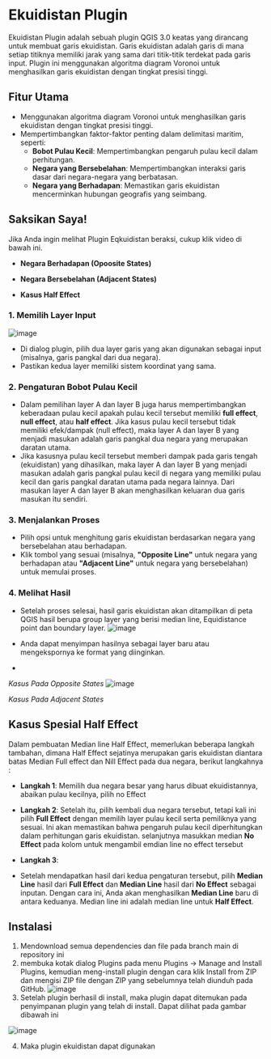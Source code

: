 # Ekuidistan Plugin
Ekuidistan Plugin adalah sebuah plugin QGIS 3.0 keatas yang dirancang untuk membuat garis ekuidistan. Garis ekuidistan adalah garis di mana setiap titiknya memiliki jarak yang sama dari titik-titik terdekat pada garis input.
Plugin ini menggunakan algoritma diagram Voronoi untuk menghasilkan garis ekuidistan dengan tingkat presisi tinggi.

## Fitur Utama
- Menggunakan algoritma diagram Voronoi untuk menghasilkan garis ekuidistan dengan tingkat presisi tinggi.
- Mempertimbangkan faktor-faktor penting dalam delimitasi maritim, seperti:
  - **Bobot Pulau Kecil**: Mempertimbangkan pengaruh pulau kecil dalam perhitungan.
  - **Negara yang Bersebelahan**: Mempertimbangkan interaksi garis dasar dari negara-negara yang berbatasan.
  - **Negara yang Berhadapan**: Memastikan garis ekuidistan mencerminkan hubungan geografis yang seimbang.

## Saksikan Saya!

Jika Anda ingin melihat Plugin Eqkuidistan beraksi, cukup klik video di bawah ini.

- **Negara Berhadapan (Opoosite States)**  
 
- **Negara Bersebelahan (Adjacent States)**  

- **Kasus Half Effect**  

### 1. Memilih Layer Input
![image](https://github.com/user-attachments/assets/ca027151-52a4-48fe-a5e8-b7c274c583c5)

- Di dialog plugin, pilih dua layer garis yang akan digunakan sebagai input (misalnya, garis pangkal dari dua negara).
- Pastikan kedua layer memiliki sistem koordinat yang sama.

### 2. Pengaturan Bobot Pulau Kecil


- Dalam pemilihan layer A dan layer B juga harus mempertimbangkan keberadaan pulau kecil apakah pulau kecil tersebut memiliki **full effect**, **null effect**, atau **half effect**. Jika kasus pulau kecil tersebut tidak memiliki efek/dampak (null effect), maka layer A dan layer B yang menjadi masukan adalah garis pangkal dua negara yang merupakan daratan utama. 
- Jika kasusnya pulau kecil tersebut memberi dampak pada garis tengah (ekuidistan) yang dihasilkan, maka layer A dan layer B yang menjadi masukan adalah garis pangkal pulau kecil di negara yang memiliki pulau kecil dan garis pangkal daratan utama pada negara lainnya. Dari masukan layer A dan layer B akan menghasilkan keluaran dua garis masukan itu sendiri.


### 3. Menjalankan Proses
- Pilih opsi untuk menghitung garis ekuidistan berdasarkan negara yang bersebelahan atau berhadapan.
- Klik tombol yang sesuai (misalnya, **"Opposite Line"** untuk negara yang berhadapan atau **"Adjacent Line"** untuk negara yang bersebelahan) untuk memulai proses.

### 4. Melihat Hasil
- Setelah proses selesai, hasil garis ekuidistan akan ditampilkan di peta QGIS hasil berupa group layer yang berisi median line, Equidistance point dan boundary layer.
  ![image](https://github.com/user-attachments/assets/fb9c7779-7b87-403b-952d-eb6dbf789990)

- Anda dapat menyimpan hasilnya sebagai layer baru atau mengekspornya ke format yang diinginkan.
- 
*Kasus Pada Opposite States*
![image](https://github.com/user-attachments/assets/b80e9f14-cc25-4e39-931f-61d3d2a00f7f)

*Kasus Pada Adjacent States*



## Kasus Spesial Half Effect
Dalam pembuatan Median line Half Effect, memerlukan beberapa langkah tambahan, dimana Half Effect sejatinya merupakan garis ekuidistan diantara batas Median Full effect dan Nill Effect pada dua negara, berikut langkahnya :

- **Langkah 1**: Memilih dua negara besar yang harus dibuat ekuidistannya, abaikan pulau kecilnya, pilih no Effect
  
- **Langkah 2**: Setelah itu, pilih kembali dua negara tersebut, tetapi kali ini pilih **Full Effect** dengan memilih layer pulau kecil serta pemiliknya yang sesuai. Ini akan memastikan bahwa pengaruh pulau kecil diperhitungkan dalam perhitungan garis ekuidistan. selanjutnya masukkan median **No Effect** pada kolom untuk mengambil emdian line no effect tersebut

- **Langkah 3**:
  
- Setelah mendapatkan hasil dari kedua pengaturan tersebut, pilih **Median Line** hasil dari **Full Effect** dan **Median Line** hasil dari **No Effect** sebagai inputan. Dengan cara ini, Anda akan menghasilkan **Median Line** baru di antara keduanya. Median line ini adalah median line untuk **Half Effect**.




## Instalasi

1. Mendownload semua dependencies dan file pada branch main di repository ini
2. membuka kotak dialog Plugins pada menu Plugins → Manage and Install Plugins, kemudian meng-install plugin dengan cara klik Install from ZIP dan mengisi ZIP file dengan ZIP yang sebelumnya telah diunduh pada GitHub. 
  ![image](https://github.com/user-attachments/assets/b780138d-5101-4fc4-a395-2ee084211e37)
3. Setelah plugin berhasil di install, maka  plugin dapat ditemukan pada penyimpanan plugin yang telah di install. Dapat dilihat pada gambar dibawah ini
   
  ![image](https://github.com/user-attachments/assets/1922da0f-d6eb-4ef2-b822-d1b545acba07)

4. Maka plugin ekuidistan dapat digunakan

